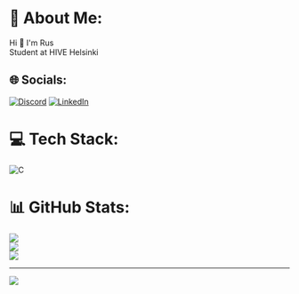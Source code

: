# 💫 About Me:
Hi 👋 I'm Rus<br>Student at HIVE Helsinki


## 🌐 Socials:
[![Discord](https://img.shields.io/badge/Discord-%237289DA.svg?logo=discord&logoColor=white)](discordapp.com/users/889160103809417316) [![LinkedIn](https://img.shields.io/badge/LinkedIn-%230077B5.svg?logo=linkedin&logoColor=white)](https://linkedin.com/in/https://www.linkedin.com/in/ruslankhakimullin/) 

# 💻 Tech Stack:
![C](https://img.shields.io/badge/c-%2300599C.svg?style=for-the-badge&logo=c&logoColor=white)
# 📊 GitHub Stats:
![](https://github-readme-stats.vercel.app/api?username=lnemenl&theme=catppuccin_mocha&hide_border=false&include_all_commits=true&count_private=true)<br/>
![](https://github-readme-streak-stats.herokuapp.com/?user=lnemenl&theme=catppuccin_mocha&hide_border=false)<br/>
![](https://github-readme-stats.vercel.app/api/top-langs/?username=lnemenl&theme=catppuccin_mocha&hide_border=false&include_all_commits=true&count_private=true&layout=compact)

---
[![](https://visitcount.itsvg.in/api?id=lnemenl&icon=5&color=12)](https://visitcount.itsvg.in)

<!-- Proudly created with GPRM ( https://gprm.itsvg.in ) -->
